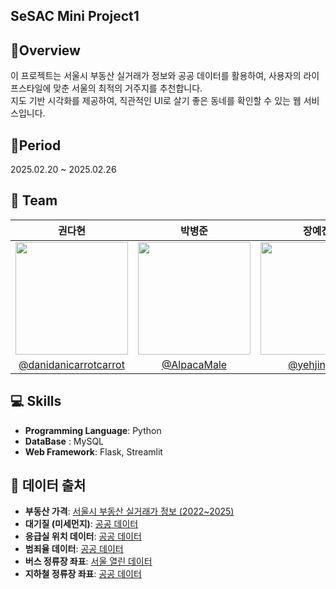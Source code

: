 ## SeSAC Mini Project1 

## 📌Overview
이 프로젝트는 서울시 부동산 실거래가 정보와 공공 데이터를 활용하여, 사용자의 라이프스타일에 맞춘 서울의 최적의 거주지를 추천합니다.  
지도 기반 시각화를 제공하여, 직관적인 UI로 살기 좋은 동네를 확인할 수 있는 웹 서비스입니다. 

## 📌Period
2025.02.20 ~ 2025.02.26 

## 👥 Team

|  권다현   |   박병준   |   장예진   | 
|:---:|:---:|:---:|
| <img src="https://github.com/user-attachments/assets/517ac756-27a4-4df0-8307-bd87632eca74" width="180"> | <img src="https://github.com/user-attachments/assets/120e9b3a-ff8c-4c3e-a4f3-7745f470bbc8" width="180"> | <img src="https://github.com/user-attachments/assets/3540f397-6882-4572-a337-635db4621087" width="180"> |
| [@danidanicarrotcarrot](https://github.com/danidanicarrotcarrot) | [@AlpacaMale](https://github.com/AlpacaMale) | [@yehjinjang](https://github.com/yehjinjang) |



## 💻 Skills
- **Programming Language**: Python
- **DataBase** : MySQL 
- **Web Framework**: Flask, Streamlit 

## 📂 데이터 출처
- **부동산 가격**: [서울시 부동산 실거래가 정보 (2022~2025)](https://www.data.go.kr/)
- **대기질 (미세먼지)**: [공공 데이터](https://www.data.go.kr/data/15089266/fileData.do)
- **응급실 위치 데이터**: [공공 데이터](https://www.data.go.kr/data/15088910/fileData.do)
- **범죄율 데이터**: [공공 데이터](https://www.data.go.kr/data/3074462/fileData.do)
- **버스 정류장 좌표**: [서울 열린 데이터](https://data.seoul.go.kr/dataList/OA-15067/S/1/datasetView.do)
- **지하철 정류장 좌표**: [공공 데이터](https://www.data.go.kr/data/15099316/fileData.do?recommendDataYn=Y)
